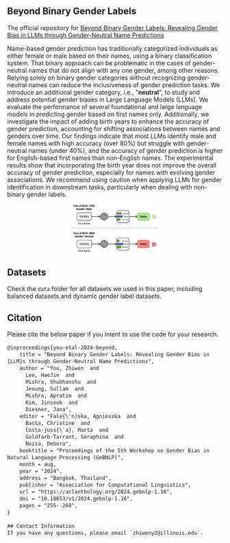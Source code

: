 ## Beyond Binary Gender Labels
The official repository for [Beyond Binary Gender Labels: Revealing Gender Bias in LLMs through Gender-Neutral Name Predictions](https://aclanthology.org/2024.gebnlp-1.16/) 

Name-based gender prediction has traditionally categorized individuals as either female or male based on their names, using a binary classification system. That binary approach can be problematic in the cases of gender-neutral names that do not align with any one gender, among other reasons. Relying solely on binary gender categories without recognizing gender-neutral names can reduce the inclusiveness of gender prediction tasks. We introduce an additional gender category, i.e., "**neutral**", to study and address potential gender biases in Large Language Models (LLMs). We evaluate the performance of several foundational and large language models in predicting gender based on first names only. Additionally, we investigate the impact of adding birth years to enhance the accuracy of gender prediction, accounting for shifting associations between names and genders over time. Our findings indicate that most LLMs identify male and female names with high accuracy (over 80%) but struggle with gender-neutral names (under 40%), and the accuracy of gender prediction is higher for English-based first names than non-English names. The experimental results show that incorporating the birth year does not improve the overall accuracy of gender prediction, especially for names with evolving gender associations. We recommend using caution when applying LLMs for gender identification in downstream tasks, particularly when dealing with non-binary gender labels.

<div align="center">
<img src=./pics/diagram.png width="40%">
</div>

## Datasets
Check the `data` folder for all datasets we used in this paper, including balanced datasets and dynamic gender label datasets. 

## Citation

Please cite the below paper if you intent to use the code for your research.

```
@inproceedings{you-etal-2024-beyond,
    title = "Beyond Binary Gender Labels: Revealing Gender Bias in {LLM}s through Gender-Neutral Name Predictions",
    author = "You, Zhiwen  and
      Lee, HaeJin  and
      Mishra, Shubhanshu  and
      Jeoung, Sullam  and
      Mishra, Apratim  and
      Kim, Jinseok  and
      Diesner, Jana",
    editor = "Fale{\'n}ska, Agnieszka  and
      Basta, Christine  and
      Costa-juss{\`a}, Marta  and
      Goldfarb-Tarrant, Seraphina  and
      Nozza, Debora",
    booktitle = "Proceedings of the 5th Workshop on Gender Bias in Natural Language Processing (GeBNLP)",
    month = aug,
    year = "2024",
    address = "Bangkok, Thailand",
    publisher = "Association for Computational Linguistics",
    url = "https://aclanthology.org/2024.gebnlp-1.16",
    doi = "10.18653/v1/2024.gebnlp-1.16",
    pages = "255--268",
}

## Contact Information
If you have any questions, please email `zhiweny2@illinois.edu`.
